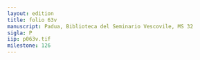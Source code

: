 ```yaml
---
layout: edition
title: folio 63v
manuscript: Padua, Biblioteca del Seminario Vescovile, MS 32
sigla: P
iip: p063v.tif
milestone: 126
---
```

